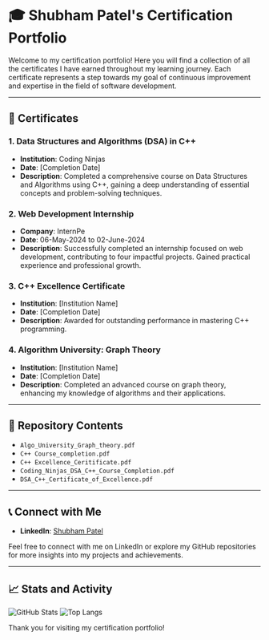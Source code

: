 # 🎓 Shubham Patel's Certification Portfolio

Welcome to my certification portfolio! Here you will find a collection of all the certificates I have earned throughout my learning journey. Each certificate represents a step towards my goal of continuous improvement and expertise in the field of software development.

---

## 📜 Certificates

### 1. Data Structures and Algorithms (DSA) in C++
- **Institution**: Coding Ninjas
- **Date**: [Completion Date]
- **Description**: Completed a comprehensive course on Data Structures and Algorithms using C++, gaining a deep understanding of essential concepts and problem-solving techniques.

### 2. Web Development Internship
- **Company**: InternPe
- **Date**: 06-May-2024 to 02-June-2024
- **Description**: Successfully completed an internship focused on web development, contributing to four impactful projects. Gained practical experience and professional growth.

### 3. C++ Excellence Certificate
- **Institution**: [Institution Name]
- **Date**: [Completion Date]
- **Description**: Awarded for outstanding performance in mastering C++ programming.

### 4. Algorithm University: Graph Theory
- **Institution**: [Institution Name]
- **Date**: [Completion Date]
- **Description**: Completed an advanced course on graph theory, enhancing my knowledge of algorithms and their applications.

---

## 📂 Repository Contents
- `Algo_University_Graph_theory.pdf`
- `C++ Course_completion.pdf`
- `C++ Excellence_Ceritificate.pdf`
- `Coding_Ninjas_DSA_C++_Course_Completion.pdf`
- `DSA_C++_Certificate_of_Excellence.pdf`

---

## 📞 Connect with Me
- **LinkedIn**: [Shubham Patel](https://www.linkedin.com/in/shub17)

Feel free to connect with me on LinkedIn or explore my GitHub repositories for more insights into my projects and achievements.

---

## 📈 Stats and Activity
![GitHub Stats](https://github-readme-stats.vercel.app/api?username=Sp-177&show_icons=true&theme=radical)
![Top Langs](https://github-readme-stats.vercel.app/api/top-langs/?username=Sp-177&layout=compact&theme=radical)

Thank you for visiting my certification portfolio!
